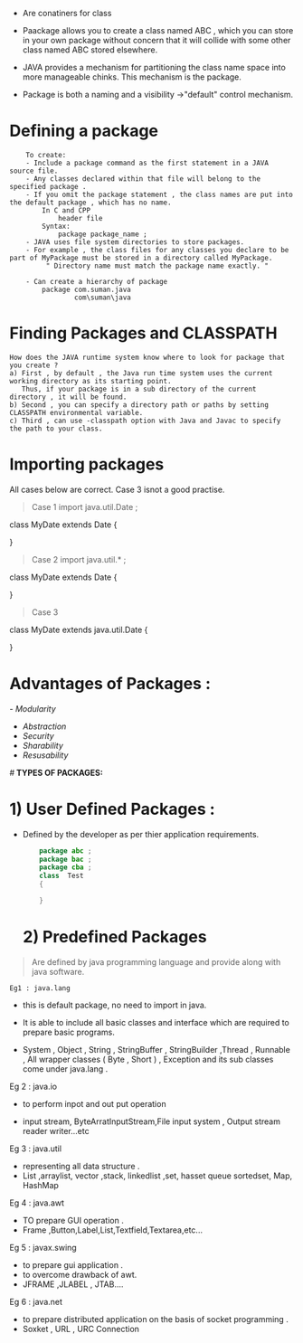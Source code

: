 - Are conatiners for class 

- Paackage allows you to create a class named ABC , which you can store in your own package without concern that it will collide with some other class named ABC stored elsewhere.

- JAVA provides a mechanism for partitioning the class name space into more manageable chinks. This mechanism is the package.

- Package is both a naming and a visibility ->"default" control mechanism.


                    
# Defining a package
        To create:
        - Include a package command as the first statement in a JAVA source file.
        - Any classes declared within that file will belong to the specified package .
        - If you omit the package statement , the class names are put into the default package , which has no name.
            In C and CPP
                header file
            Syntax:
                package package_name ; 
        - JAVA uses file system directories to store packages.
        - For example , the class files for any classes you declare to be part of MyPackage must be stored in a directory called MyPackage.
             " Directory name must match the package name exactly. "

        - Can create a hierarchy of package
            package com.suman.java
                    com\suman\java


# Finding Packages and CLASSPATH
    How does the JAVA runtime system know where to look for package that you create ?
    a) First , by default , the Java run time system uses the current working directory as its starting point.
       Thus, if your package is in a sub directory of the current directory , it will be found.
    b) Second , you can specify a directory path or paths by setting CLASSPATH environmental variable.
    c) Third , can use -classpath option with Java and Javac to specify the path to your class.


# Importing packages
All cases below are correct. Case 3 isnot a good practise.

> Case 1
import java.util.Date ;

class MyDate extends Date
{

}

> Case 2
import java.util.* ;

class MyDate extends Date
{

}

> Case 3

class MyDate extends java.util.Date
{

}


# Advantages of Packages :
<i>- Modularity 
- Abstraction
- Security 
- Sharability
- Resusability</i>

#<b> TYPES OF PACKAGES:</b>
  # 1) User Defined Packages :
- Defined by the developer as per thier application requirements.
    ```java
        package abc ;
        package bac ;
        package cba ;
        class  Test
        {

        }
   ```

  # 2) Predefined Packages
> Are defined by java programming language and provide along with java software.
    
    Eg1 : java.lang

- this is default package, no need to import in java.

- It is able to include all basic classes and interface which are required to prepare basic programs.

- System , Object , String , StringBuffer , StringBuilder ,Thread , Runnable , All wrapper classes ( Byte , Short ) , Exception and its sub classes come under java.lang .


Eg 2 : java.io

- to perform inpot and out put operation 

- input stream, ByteArratInputStream,File input system ,
Output stream reader writer...etc

Eg 3 : java.util

- representing all data structure .
- List ,arraylist, vector ,stack, linkedlist ,set, hasset queue sortedset, Map, HashMap

Eg 4 : java.awt 

- TO prepare GUI operation .
- Frame ,Button,Label,List,Textfield,Textarea,etc...

Eg 5 : javax.swing
- to prepare gui application .
- to overcome drawback of awt.
- JFRAME ,JLABEL , JTAB....

Eg 6 : java.net
- to prepare distributed application on the basis of socket programming .
- Soxket , URL , URC Connection


